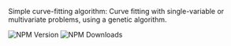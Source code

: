 Simple curve-fitting algorithm: Curve fitting with single-variable or multivariate problems, using a genetic algorithm.

![NPM Version](https://img.shields.io/npm/v/datafit)
![NPM Downloads](https://img.shields.io/npm/dt/datafit)